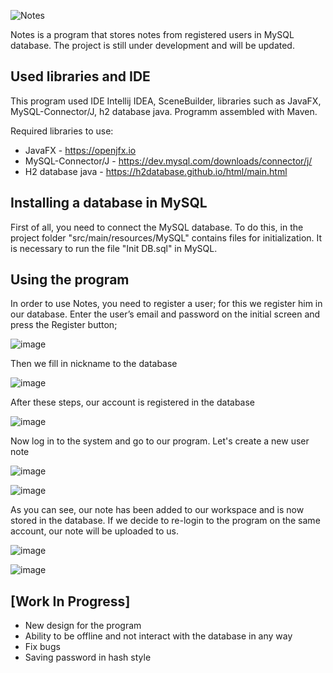 ![Notes](https://github.com/ViktorKaltash/Notes/assets/150521039/1d929443-040a-4fec-9ca7-c9a4afddc38b)

Notes is a program that stores notes from registered users in
MySQL database. The project is still under development and will be updated.

## Used libraries and IDE
This program used IDE Intellij IDEA, SceneBuilder, libraries such as
JavaFX, MySQL-Connector/J, h2 database java. Programm assembled with Maven.

Required libraries to use:

* JavaFX - https://openjfx.io
* MySQL-Connector/J - https://dev.mysql.com/downloads/connector/j/
* H2 database java - https://h2database.github.io/html/main.html

## Installing a database in MySQL

First of all, you need to connect the MySQL database. To do this, in the project folder
"src/main/resources/MySQL" contains files for initialization. It is necessary to run the file "Init DB.sql"
in MySQL.

## Using the program

In order to use Notes, you need to register a user; for this we register him in our database. Enter the user’s email and password on the initial screen and press the Register button;

![image](https://github.com/ViktorKaltash/Notes/assets/150521039/8b158882-fe7b-41fa-a2c6-9384b0055918)


Then we fill in nickname to the database

![image](https://github.com/ViktorKaltash/Notes/assets/150521039/c7a06e58-4149-43e0-b956-ce65c81a266b)


After these steps, our account is registered in the database

![image](https://github.com/ViktorKaltash/Notes/assets/150521039/1e6d1dc2-4bd8-4958-b5ac-faa393e71b8b)


Now log in to the system and go to our program. Let's create a new user note

![image](https://github.com/ViktorKaltash/Notes/assets/150521039/f9f0fcf1-e10f-4a86-9c72-3cb9eba4932d)

![image](https://github.com/ViktorKaltash/Notes/assets/150521039/0c93303f-ca93-4dbc-bc63-e8579c13ec38)


As you can see, our note has been added to our workspace and is now stored in the database. If we decide to re-login to the program on the same account, our note will be uploaded to us.

![image](https://github.com/ViktorKaltash/Notes/assets/150521039/1c42da9b-0625-4a7a-8f00-bcb9aa790ad2)

![image](https://github.com/ViktorKaltash/Notes/assets/150521039/9d25660d-9594-4002-a95f-17404fcac050)

## [Work In Progress]

* New design for the program
* Ability to be offline and not interact with the database in any way
* Fix bugs
* Saving password in hash style

